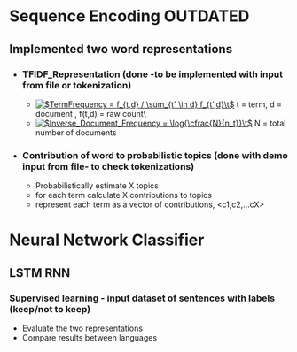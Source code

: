 # Sequence Encoding OUTDATED 
## Implemented two word representations
* ### TFIDF_Representation (done -to be implemented with input from file or tokenization)
  
  + <a href="https://www.codecogs.com/eqnedit.php?latex=$TermFrequency&space;=&space;f_{t,d}&space;/&space;\sum_{t'&space;\in&space;d}&space;f_{t',d}$\\" target="_blank"><img src="https://latex.codecogs.com/gif.latex?$TermFrequency&space;=&space;f_{t,d}&space;/&space;\sum_{t'&space;\in&space;d}&space;f_{t',d}$\\" title="$TermFrequency = f_{t,d} / \sum_{t' \in d} f_{t',d}\t$ " /></a>
  t = term, d = document , f(t,d) = raw count\\
  + <a href="https://www.codecogs.com/eqnedit.php?latex=$Inverse_Document_Frequency&space;=&space;\log{\cfrac{N}{n_t}}$" target="_blank"><img src="https://latex.codecogs.com/gif.latex?$InverseDocumentFrequency&space;=&space;\log{\cfrac{N}{n_t}}$" title="$Inverse_Document_Frequency = \log{\cfrac{N}{n_t}}\t$" /></a>
  N = total number of documents
* ### Contribution of word to probabilistic topics (done with demo input from file- to check tokenizations)
  + Probabilistically estimate X topics
  + for each term calculate X contributions to topics
  + represent each term as a vector of contributions, <c1,c2,...cX>

# Neural Network Classifier
## LSTM RNN 
### Supervised learning - input dataset of sentences with labels (keep/not to keep)
+ Evaluate the two representations
+ Compare results between languages
